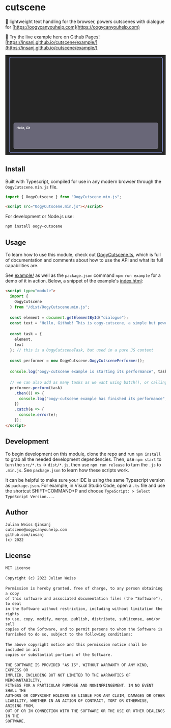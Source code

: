 
# cutscene

🎥 lightweight text handling for the browser, powers cutscenes with dialogue for [https://oogycanyouhelp.com](https://oogycanyouhelp.com)

🚀 Try the live example here on Github Pages! [https://insanj.github.io/cutscene/example/](https://insanj.github.io/cutscene/example/)

![](example/example.gif)

## Install

Built with Typescript, compiled for use in any modern browser through the `OogyCutscene.min.js` file.

```js
import { OogyCutscene } from "OogyCutscene.min.js";
```

```html
<script src="OogyCutscene.min.js"></script>
```

For development or Node.js use:

```bash
npm install oogy-cutscene
```


## Usage

To learn how to use this module, check out [OogyCutscene.ts](src/OogyCutscene.ts), which is full of documentation and comments about how to use the API and what its full capabilities are.

See [example/](example/) as well as the `package.json` command `npm run example` for a demo of it in action. Below, a snippet of the example's [index.html](example/index.html):

```html
<script type="module">
  import { 
    OogyCutscene
  } from "/dist/OogyCutscene.min.js";

  const element = document.getElementById("dialogue");
  const text = "Hello, Github! This is oogy-cutscene, a simple but powerful tool for web-based video games.";
  
  const task = {
    element,
    text
  }; // this is a OogyCutsceneTask, but used in a pure JS context

  const performer = new OogyCutscene.OogyCutscenePerformer();

  console.log("oogy-cutscene example is starting its performance", task, performer);

  // we can also add as many tasks as we want using batch(), or calling perform more than once
  performer.perform(task)
    .then(() => {
      console.log("oogy-cutscene example has finished its performance", performer);
    })
    .catch(e => {
      console.error(e);
    });
</script>
```

## Development

To begin development on this module, clone the repo and run `npm install` to grab all the needed development dependencies. Then, use `npm start` to turn the `src/*.ts` -> `dist/*.js`, then use `npm run release` to turn the `.js` to `.min.js`. See `package.json` to learn how these scripts work.

It can be helpful to make sure your IDE is using the same Typescript version as `package.json`. For example, in Visual Studio Code, open a `.ts` file and use the shortcut SHIFT+COMMAND+P and choose `TypeScript: > Select TypeScript Version...`.


## Author

```
Julian Weiss @insanj
cutscene@oogycanyouhelp.com
github.com/insanj
(c) 2022
```


## License

```
MIT License

Copyright (c) 2022 Julian Weiss

Permission is hereby granted, free of charge, to any person obtaining a copy
of this software and associated documentation files (the "Software"), to deal
in the Software without restriction, including without limitation the rights
to use, copy, modify, merge, publish, distribute, sublicense, and/or sell
copies of the Software, and to permit persons to whom the Software is
furnished to do so, subject to the following conditions:

The above copyright notice and this permission notice shall be included in all
copies or substantial portions of the Software.

THE SOFTWARE IS PROVIDED "AS IS", WITHOUT WARRANTY OF ANY KIND, EXPRESS OR
IMPLIED, INCLUDING BUT NOT LIMITED TO THE WARRANTIES OF MERCHANTABILITY,
FITNESS FOR A PARTICULAR PURPOSE AND NONINFRINGEMENT. IN NO EVENT SHALL THE
AUTHORS OR COPYRIGHT HOLDERS BE LIABLE FOR ANY CLAIM, DAMAGES OR OTHER
LIABILITY, WHETHER IN AN ACTION OF CONTRACT, TORT OR OTHERWISE, ARISING FROM,
OUT OF OR IN CONNECTION WITH THE SOFTWARE OR THE USE OR OTHER DEALINGS IN THE
SOFTWARE.
```